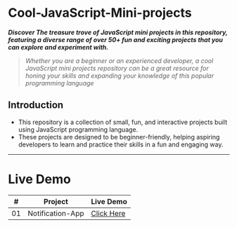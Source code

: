 # Cool-JavaScript-Mini-projects
<strong><em>Discover The treasure trove of JavaScript mini projects in this repository, featuring a diverse range of over 50+ fun and exciting projects that you can explore and experiment with.</em></strong>

> *Whether you are a beginner or an experienced developer, a cool JavaScript mini projects repository can be a great resource for honing your skills and expanding your knowledge of this popular programming language*


## Introduction
- This repository is a collection of small, fun, and interactive projects built using JavaScript programming language. 
- These projects are designed to be beginner-friendly, helping aspiring developers to learn and practice their skills in a fun and engaging way.



<hr>

# Live Demo

|  #  | Project                                                                                                                     | Live Demo                                                                         |
| :-: | --------------------------------------------------------------------------------------------------------------------------- | --------------------------------------------------------------------------------- |
| 01  | Notification-App                             | [Click Here](https://jkvishu.github.io/Cool-JavaScript-Mini-projects/Notification-App/index.html)
